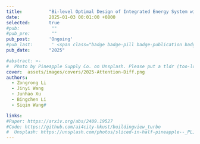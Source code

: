 ```yaml
---
title:          "Bi-level Optimal Design of Integrated Energy System with Synergy of Renewables, Conversion, Storage, and Demand"
date:           2025-01-03 00:01:00 +0800
selected:       true
#pub:            ""
#pub_pre:        ""
pub_post:       'Ongoing'
#pub_last:       ' <span class="badge badge-pill badge-publication badge-success">Spotlight</span>'
pub_date:       "2025"

#abstract: >-
#  Photo by Pineapple Supply Co. on Unsplash. Please put a tldr (too-long-didnt-read, 1~2 sentences) of your publication here. It is not recommended to put the actual abstract here because it is usually too long to fit in. $\LaTeX$ is supported. $a=b+c$.
cover:  assets/images/covers/2025-Attention-Diff.png
authors:
  - Zongrong Li
  - Jinyi Wang
  - Junhao Xu
  - Bingchen Li
  - Siqin Wang#

links:
#Paper: https://arxiv.org/abs/2409.19527
#Code: https://github.com/ai4city-hkust/buildingview_turbo
#  Unsplash: https://unsplash.com/photos/sliced-in-half-pineapple--_PLJZmHZzk
---
```

